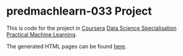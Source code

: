 # predmachlearn-033 Project

This is code for the project in [Coursera](https://www.coursera.org/) [Data
Science Specialisation](https://www.coursera.org/specializations/jhudatascience)
[Practical Machine Learning](https://www.coursera.org/course/predmachlearn).

The generated HTML pages can be found
[here](https://frankhjung.github.io/predmachlearn-033).

